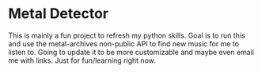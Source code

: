 # Metal Detector

This is mainly a fun project to refresh my python skills. Goal is to run this and use the metal-archives non-public API to find new music for me to listen to. Going to update it to be more customizable and maybe even email me with links. Just for fun/learning right now.